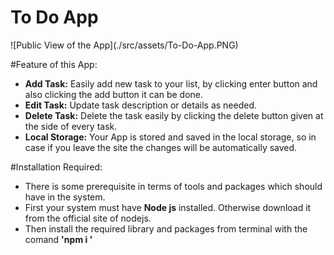 
<h1>To Do App</h1>
![Public View of the App](./src/assets/To-Do-App.PNG)

#Feature of this App:
- **Add Task:** Easily add new task to your list, by clicking enter button and also clicking the add button it can be done.
- **Edit Task:** Update task description or details as needed.
- **Delete Task:** Delete the task easily by clicking the delete button given at the side of every task.
- **Local Storage:** Your App is stored and saved in the local storage, so in case if you leave the site the changes will be automatically saved.

#Installation Required:
- There is some prerequisite in terms of tools and packages which should have in the system.
- First your system must have **Node js** installed. Otherwise download it from the official site of nodejs.
- Then install the required library and packages from terminal with the comand **'npm i <name of package>'**


